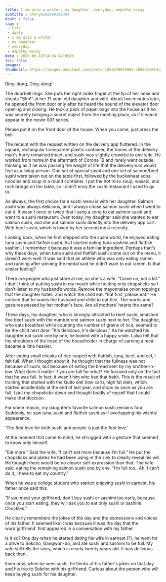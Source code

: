 ```yaml
---
title: I am also a writer, my daughter, everyday, empathy essay
subtitle : Story#202009142304
draft : false
tags :
 - life
 - daily
 - I am also a writer
 - my daughter
 - everyday
 - empathy essay
date : 2020-09-14T14:04:47+0900
toc: false
images: 
thumbnail: https://images.unsplash.com/photo-1583678076061-30d264191dc3?ixlib=rb-1.2.1&q=80&fm=jpg&crop=entropy&cs=tinysrgb&w=1080&fit=max&ixid=eyJhcHBfaWQiOjE1NTU0OX0
---
```


Ding-dong, Ding-dong!  

The doorbell rings. She puts her right index finger at the tip of her nose and shouts "Shh!" at her 11-year-old daughter and wife. About two minutes later, he opened the front door only after he heard the sound of the elevator door opening and closing. He took a pack of paper bags into the house as if he was secretly bringing a secret object from the meeting place, as if it would appear in the movie 007 series.  

Please put it on the front door of the house. When you come, just press the bell.  

The receipt with the request written on the delivery app fluttered. In the square, rectangular transparent plastic container, the traces of the delivery man's hurry remained intact, and sushi was slightly crowded to one side. He worked from home in the aftermath of Corona 19 and rarely went outside, thinking as if he was passing the weight of life that the deliveryman would feel as a living person. One set of special sushi and one set of salmon/beef sushi were taken out on the table first, followed by the buckwheat soba noodles and soup in a round container. I put the hot miso soup, wasabi, and rock bridge on the table, so I didn't envy the sushi restaurant I used to go to.  

As always, the first choice for a sushi menu is with her daughter. Salmon sushi was always delicious, and I always chose salmon sushi when I went to eat it. It wasn't once or twice that I sang a song to eat salmon sushi and went to a sushi restaurant. Even today, my daughter said she wanted to eat salmon sushi, and she put salmon sushi directly into the delivery app cart. With beef sushi, which is loved by her second most recently.  

Looking back, when he first stepped into the sushi world, he enjoyed eating tuna sushi and flatfish sushi. As I started eating tuna sashimi and flatfish sashimi, I remember it because it was a familiar ingredient. Perhaps that's why these days, when tuna sushi and flatfish sushi come out on the menu, it doesn’t work well. It was said that an athlete who was only eating ramen and running after winning the medal said he didn't want to eat ramen. Is that similar feeling?  

There are people who just stare at me, so she's a wife. "Come on, eat a lot." I don’t think of putting sushi in my mouth while holding only chopsticks so I don’t listen to my husband’s words. Remove the mayonnaise onion toppings that the daughter hates, and watch the child eat. “Eat first, please eat.” He noticed that he wants the husband and child to eat first. The words and gestures passed by her mother's face. Are all mothers' hearts the same?  

These days, my daughter, who is strongly attracted to beef sushi, smashed five beef sushi with the number one salmon sushi next to her. The daughter, who eats breakfast while counting the number of grains of rice, seemed to be the child next door. "It's delicious, it's delicious." As he watched his daughter eat sushi one by one, he looked with a happy smile. I also felt that the shoulders of the head of the householder in charge of earning a meal became a little heavier.  

After eating small chunks of rice topped with flatfish, tuna, beef, and eel, I felt full. When I thought about it, he thought that the fullness was not because of sushi, but because of eating the bread sent by my brother-in-law. What does it matter if you are full for what? He focused only on the fact that he was full. In fact, it wasn't him who had that habit. This is the result of training that started with the Quito diet (low carb, high fat diet), which started accidentally at the end of last year, and stops as soon as you are full. I put my chopsticks down and thought boldly of myself that I could make that decision.  

For some reason, my daughter's favorite salmon sushi remains four. Suddenly, he saw tuna sushi and flatfish sushi as if overlapping his wishful appearance.  

'The first love for both sushi and people is just the first love.'  

At the moment that came to mind, he shrugged with a gesture that seemed to know only himself.  

“Eat more.” Said the wife. “I can’t eat more because I’m full.” He put the chopsticks and plates he had been using in the sink to clearly reveal his will. He thought there would be no clearer self-expression than that. The wife said, eating the remaining salmon sushi one by one. “I’m full too.. Ah, I can’t do it, I have to eat my country.”  

When he was a college student who started enjoying sushi in earnest, his father once said this.  

“If you meet your girlfriend, don't buy sushi or sashimi too early, because once you start eating, they will ask you to eat only sushi or sashimi. Chuckles.”  

He clearly remembers the jokes of the day and the expressions and voices of his father. It seemed like it was because it was the day that the word'girlfriend' first appeared in a conversation with my father.  

Is it so? One day when he started dating his wife in earnest (?), he went for a drive to Sokcho, Gangwon-do, and ate sushi and sashimi to be full. My wife still tells the story, which is nearly twenty years old. It was delicious back then.  

Even now, when he sees sushi, he thinks of his father's jokes on that day and his trip to Sokcho with his girlfriend. Curious about the person who will keep buying sushi for his daughter.  

